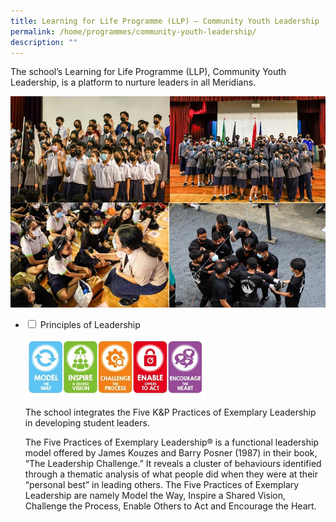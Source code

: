 ```yaml
---
title: Learning for Life Programme (LLP) – Community Youth Leadership
permalink: /home/programmes/community-youth-leadership/
description: ""
---
```

The school’s Learning for Life Programme (LLP), Community Youth Leadership, is a platform to nurture leaders in all Meridians.

![](/images/LLP-01.jpg)

<ul class="jekyllcodex_accordion">
  <li>
    <input type="checkbox" id="accordion1">
    <label for="accordion1">Principles of Leadership</label>
    <div>
      <p><img src="/images/llp3.jpg" 
     style="width:60%"></p>
			<p>The school integrates the Five K&P Practices of Exemplary Leadership in developing student leaders.</p>
			<p>The Five Practices of Exemplary Leadership® is a functional leadership model offered by James Kouzes and Barry Posner (1987) in their book, “The Leadership Challenge.” It reveals a cluster of behaviours identified through a thematic analysis of what people did when they were at their “personal best” in leading others. The Five Practices of Exemplary Leadership are namely Model the Way, Inspire a Shared Vision, Challenge the Process, Enable Others to Act and Encourage the Heart.</p>
    </div>
	</li>  
</ul>